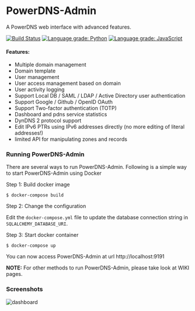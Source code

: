 # PowerDNS-Admin
A PowerDNS web interface with advanced features.

[![Build Status](https://travis-ci.org/ngoduykhanh/PowerDNS-Admin.svg?branch=master)](https://travis-ci.org/ngoduykhanh/PowerDNS-Admin)
[![Language grade: Python](https://img.shields.io/lgtm/grade/python/g/ngoduykhanh/PowerDNS-Admin.svg?logo=lgtm&logoWidth=18)](https://lgtm.com/projects/g/ngoduykhanh/PowerDNS-Admin/context:python)
[![Language grade: JavaScript](https://img.shields.io/lgtm/grade/javascript/g/ngoduykhanh/PowerDNS-Admin.svg?logo=lgtm&logoWidth=18)](https://lgtm.com/projects/g/ngoduykhanh/PowerDNS-Admin/context:javascript)

#### Features:
- Multiple domain management
- Domain template
- User management
- User access management based on domain
- User activity logging
- Support Local DB / SAML / LDAP / Active Directory user authentication
- Support Google / Github / OpenID OAuth
- Support Two-factor authentication (TOTP)
- Dashboard and pdns service statistics
- DynDNS 2 protocol support
- Edit IPv6 PTRs using IPv6 addresses directly (no more editing of literal addresses!)
- limited API for manipulating zones and records

### Running PowerDNS-Admin
There are several ways to run PowerDNS-Admin. Following is a simple way to start PowerDNS-Admin using Docker

Step 1: Build docker image

```$ docker-compose build```

Step 2: Change the configuration

Edit the `docker-compose.yml` file to update the database connection string in `SQLALCHEMY_DATABASE_URI`.

Step 3: Start docker container

```$ docker-compose up```

You can now access PowerDNS-Admin at url http://localhost:9191

**NOTE:** For other methods to run PowerDNS-Admin, please take look at WIKI pages.

### Screenshots
![dashboard](https://user-images.githubusercontent.com/6447444/44068603-0d2d81f6-9fa5-11e8-83af-14e2ad79e370.png)